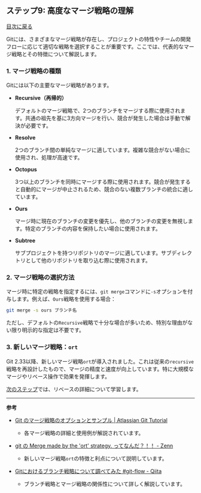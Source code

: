 ## ステップ9: 高度なマージ戦略の理解

[目次に戻る](README.md)

Gitには、さまざまなマージ戦略が存在し、プロジェクトの特性やチームの開発フローに応じて適切な戦略を選択することが重要です。ここでは、代表的なマージ戦略とその特徴について解説します。

### 1. マージ戦略の種類

Gitには以下の主要なマージ戦略があります。

- **Recursive（再帰的）**

  デフォルトのマージ戦略で、2つのブランチをマージする際に使用されます。共通の祖先を基に3方向マージを行い、競合が発生した場合は手動で解決が必要です。 

- **Resolve**

  2つのブランチ間の単純なマージに適しています。複雑な競合がない場合に使用され、処理が高速です。 

- **Octopus**

  3つ以上のブランチを同時にマージする際に使用されます。競合が発生すると自動的にマージが中止されるため、競合のない複数ブランチの統合に適しています。 

- **Ours**

  マージ時に現在のブランチの変更を優先し、他のブランチの変更を無視します。特定のブランチの内容を保持したい場合に使用されます。 

- **Subtree**

  サブプロジェクトを持つリポジトリのマージに適しています。サブディレクトリとして他のリポジトリを取り込む際に使用されます。 

### 2. マージ戦略の選択方法

マージ時に特定の戦略を指定するには、`git merge`コマンドに`-s`オプションを付与します。例えば、`Ours`戦略を使用する場合：

```bash
git merge -s ours ブランチ名
```

ただし、デフォルトの`Recursive`戦略で十分な場合が多いため、特別な理由がない限り明示的な指定は不要です。 

### 3. 新しいマージ戦略：`ort`

Git 2.33以降、新しいマージ戦略`ort`が導入されました。これは従来の`recursive`戦略を再設計したもので、マージの精度と速度が向上しています。特に大規模なマージやリベース操作で効果を発揮します。 

[次のステップ](リベースの詳細.md)では、リベースの詳細について学習します。

---

**参考**

- [Git のマージ戦略のオプションとサンプル | Atlassian Git Tutorial](https://www.atlassian.com/ja/git/tutorials/using-branches/merge-strategy)
  - 各マージ戦略の詳細と使用例が解説されています。

- [git の Merge made by the 'ort' strategy. ってなんだ？！！ - Zenn](https://zenn.dev/lovegraph/articles/7c7d8826f37a1f)
  - 新しいマージ戦略`ort`の特徴と利点について説明しています。

- [Gitにおけるブランチ戦略について調べてみた #git-flow - Qiita](https://qiita.com/trsn_si/items/cfecbf7dff20c64628ea)
  - ブランチ戦略とマージ戦略の関係性について詳しく解説しています。 
